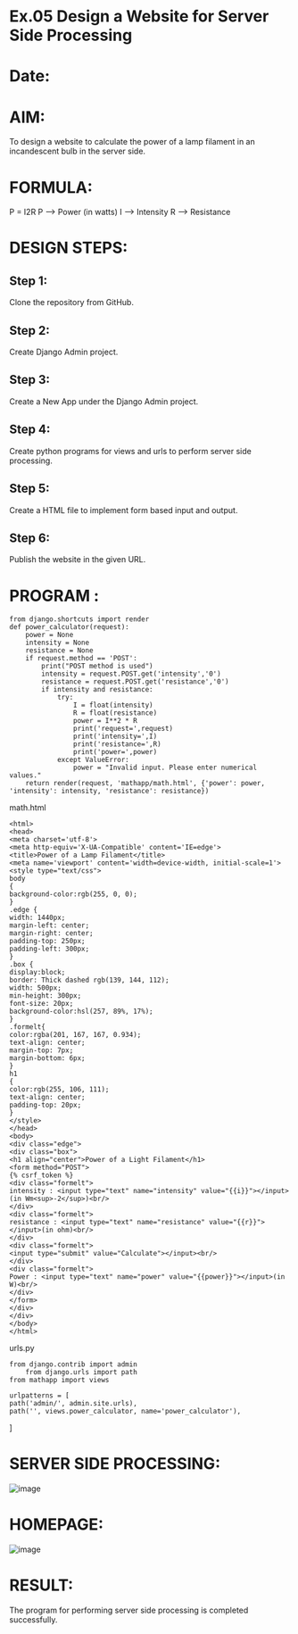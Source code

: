 # Ex.05 Design a Website for Server Side Processing
# Date:
# AIM:
To design a website to calculate the power of a lamp filament in an incandescent bulb in the server side.

# FORMULA:
P = I2R
P --> Power (in watts)
 I --> Intensity
 R --> Resistance

# DESIGN STEPS:
## Step 1:
Clone the repository from GitHub.

## Step 2:
Create Django Admin project.

## Step 3:
Create a New App under the Django Admin project.

## Step 4:
Create python programs for views and urls to perform server side processing.

## Step 5:
Create a HTML file to implement form based input and output.

## Step 6:
Publish the website in the given URL.

# PROGRAM :


    from django.shortcuts import render
    def power_calculator(request):
        power = None 
        intensity = None
        resistance = None 
        if request.method == 'POST':
            print("POST method is used")
            intensity = request.POST.get('intensity','0')
            resistance = request.POST.get('resistance','0')
            if intensity and resistance:
                try:
                    I = float(intensity)
                    R = float(resistance)
                    power = I**2 * R
                    print('request=',request)
                    print('intensity=',I)
                    print('resistance=',R)
                    print('power=',power)  
                except ValueError:
                    power = "Invalid input. Please enter numerical values."
        return render(request, 'mathapp/math.html', {'power': power, 'intensity': intensity, 'resistance': resistance})


math.html


    <html>
    <head>
    <meta charset='utf-8'>
    <meta http-equiv='X-UA-Compatible' content='IE=edge'>
    <title>Power of a Lamp Filament</title>
    <meta name='viewport' content='width=device-width, initial-scale=1'>
    <style type="text/css">
    body 
    {
    background-color:rgb(255, 0, 0);
    }
    .edge {
    width: 1440px;
    margin-left: center;
    margin-right: center;
    padding-top: 250px;
    padding-left: 300px;
    }
    .box {
    display:block;
    border: Thick dashed rgb(139, 144, 112);
    width: 500px;
    min-height: 300px;
    font-size: 20px;
    background-color:hsl(257, 89%, 17%);
    }
    .formelt{
    color:rgba(201, 167, 167, 0.934);
    text-align: center;
    margin-top: 7px;
    margin-bottom: 6px;
    }
    h1
    {
    color:rgb(255, 106, 111);
    text-align: center;
    padding-top: 20px;
    }
    </style>
    </head>
    <body>
    <div class="edge">
    <div class="box">
    <h1 align="center">Power of a Light Filament</h1>
    <form method="POST">
    {% csrf_token %}
    <div class="formelt">
    intensity : <input type="text" name="intensity" value="{{i}}"></input>(in Wm<sup>-2</sup>)<br/>
    </div>
    <div class="formelt">
    resistance : <input type="text" name="resistance" value="{{r}}"></input>(in ohm)<br/>
    </div>
    <div class="formelt">
    <input type="submit" value="Calculate"></input><br/>
    </div>
    <div class="formelt">
    Power : <input type="text" name="power" value="{{power}}"></input>(in W)<br/>
    </div>
    </form>
    </div>
    </div>
    </body>
    </html>


urls.py


    from django.contrib import admin
        from django.urls import path
    from mathapp import views

    urlpatterns = [
    path('admin/', admin.site.urls),
    path('', views.power_calculator, name='power_calculator'),
]




# SERVER SIDE PROCESSING:
![image](https://github.com/user-attachments/assets/44779216-0190-4226-8943-6953a6d1c18d)

# HOMEPAGE:
![image](https://github.com/user-attachments/assets/62fb6824-dd11-4361-a111-618a50d24496)

# RESULT:
The program for performing server side processing is completed successfully.
